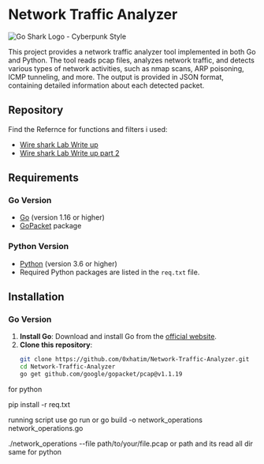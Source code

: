 # Network Traffic Analyzer
![Go Shark Logo - Cyberpunk Style](https://i.imgur.com/DOZ8lku.png)

This project provides a network traffic analyzer tool implemented in both Go and Python. The tool reads pcap files, analyzes network traffic, and detects various types of network activities, such as nmap scans, ARP poisoning, ICMP tunneling, and more. The output is provided in JSON format, containing detailed information about each detected packet.

## Repository

Find the Refernce for functions and filters i used:


- [Wire shark Lab Write up ](https://medium.com/@kumarishefu.4507/try-hack-me-wireshark-traffic-analysis-write-up-part-1-8fa705db0dae)
- [Wire shark Lab Write up part 2 ](https://medium.com/@kumarishefu.4507/try-hack-me-wireshark-traffic-analysis-write-up-part-2-11d299b504f3)


## Requirements

### Go Version

- [Go](https://golang.org/doc/install) (version 1.16 or higher)
- [GoPacket](https://pkg.go.dev/github.com/google/gopacket) package

### Python Version

- [Python](https://www.python.org/downloads/) (version 3.6 or higher)
- Required Python packages are listed in the `req.txt` file.

## Installation

### Go Version

1. **Install Go**: Download and install Go from the [official website](https://golang.org/doc/install).
2. **Clone this repository**: 
   ```bash
   git clone https://github.com/0xhatim/Network-Traffic-Analyzer.git
   cd Network-Traffic-Analyzer
   go get github.com/google/gopacket/pcap@v1.1.19
   ```
for python

pip install -r req.txt


running script 
use go run or 
go build -o network_operations network_operations.go

./network_operations --file path/to/your/file.pcap
or path and its read all dir
same for python


